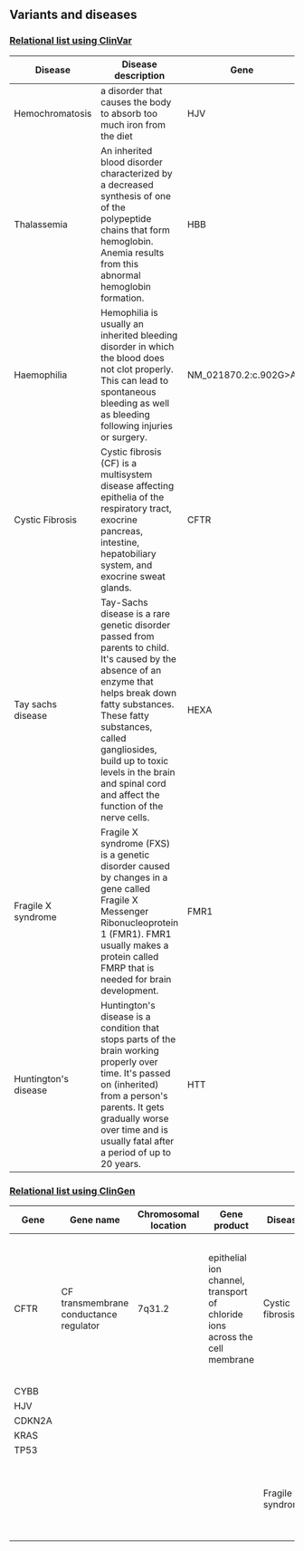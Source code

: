 ## Variants and diseases

### [Relational list using ClinVar](https://www.ncbi.nlm.nih.gov/clinvar/)

|Disease|Disease description|Gene|Variants|
|-------|-------------------|----|--------|
|Hemochromatosis|a disorder that causes the body to absorb too much iron from the diet|HJV|NM_213653.3:c.959G>T|
|Thalassemia|An inherited blood disorder characterized by a decreased synthesis of one of the polypeptide chains that form hemoglobin. Anemia results from this abnormal hemoglobin formation.|HBB|NG_000007.3:g.71609_72227del|
|Haemophilia|Hemophilia is usually an inherited bleeding disorder in which the blood does not clot properly. This can lead to spontaneous bleeding as well as bleeding following injuries or surgery.|NM_021870.2:c.902G>A|FGG|
|Cystic Fibrosis|Cystic fibrosis (CF) is a multisystem disease affecting epithelia of the respiratory tract, exocrine pancreas, intestine, hepatobiliary system, and exocrine sweat glands.|CFTR|NM_000492.4:c.2T>C|
|Tay sachs disease|Tay-Sachs disease is a rare genetic disorder passed from parents to child. It's caused by the absence of an enzyme that helps break down fatty substances. These fatty substances, called gangliosides, build up to toxic levels in the brain and spinal cord and affect the function of the nerve cells.|HEXA|NM_000520.6:c.1549dup|
|Fragile X syndrome|Fragile X syndrome (FXS) is a genetic disorder caused by changes in a gene called Fragile X Messenger Ribonucleoprotein 1 (FMR1).  FMR1 usually makes a protein called FMRP that is needed for brain development. |FMR1|NM_002024.6:c.-129CGG|
|Huntington's disease|Huntington's disease is a condition that stops parts of the brain working properly over time. It's passed on (inherited) from a person's parents. It gets gradually worse over time and is usually fatal after a period of up to 20 years.|HTT|NM_002111.8:c.52CAG|


### [Relational list using ClinGen](https://clinicalgenome.org/)

|Gene|Gene name|Chromosomal location|Gene product|Disease|Disease description|
|----|---------|--------------------|------------|-------|-------------------|
|CFTR|CF transmembrane conductance regulator|7q31.2|epithelial ion channel, transport of chloride ions across the cell membrane|Cystic fibrosis|a genetic disorder characterized by the production of sweat with a high salt content and mucus secretions with an abnormal viscosity|		 |
|CYBB|		    |		| 		|		|		 |
|HJV|		    |		|		|		|		 |
|CDKN2A|		|		|		|		|		 |
|KRAS|		    |		|		|		|		 |
|TP53|	    	|		|		|		|		 |
|		|		|		|		|Fragile X syndrome|a genetic disorder characterized by mild-to-moderate intellectual disability|


